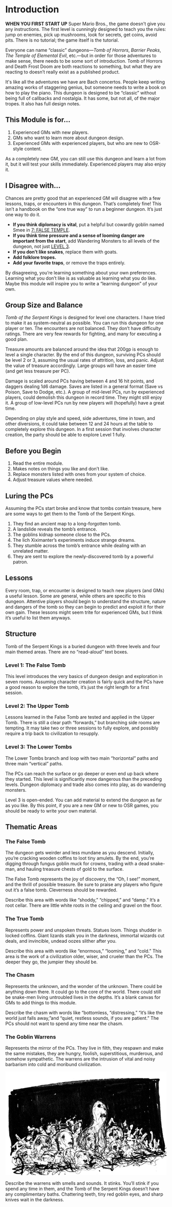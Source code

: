 # Introduction

**WHEN YOU FIRST START UP** Super Mario Bros.,
the game doesn't give you any instructions. The first
level is cunningly designed to teach you the rules:
jump on enemies, pick up mushrooms, look for secrets, get coins,
avoid pits. There is no tutorial; the game itself is the tutorial.

Everyone can name “classic” dungeons—*Tomb of Horrors*,
*Barrier Peaks*, *The Temple of Elemental Evil*, etc.—but in order
for those adventures to make sense, there needs to be some
sort of introduction. Tomb of Horrors and Death Frost Doom
are both reactions to something, but what they are reacting
to doesn’t really exist as a published product.

It's like all the adventures we have are Bach concertos.
People keep writing amazing works of staggering genius,
but someone needs to write a book on how to play the piano.
This dungeon is designed to be “classic” without being full
of callbacks and nostalgia. It has some, but not all, of the
major tropes. It also has full design notes.

## This Module is for...

1. Experienced GMs with new players.
2. GMs who want to learn more about dungeon design.
3. Experienced GMs with experienced players, but who are new to OSR-style content.

As a completely new GM, you can still use this dungeon and
learn a lot from it, but it will test your skills immediately.
Experienced players may also enjoy it.

## I Disagree with...

Chances are pretty good that an experienced GM will
disagree with a few lessons, traps, or encounters in this dungeon.
That’s completely fine! This isn’t a handbook on the “one true
way” to run a beginner dungeon. It’s just one way to do it.

- **If you think diplomacy is vital**, put a helpful but cowardly goblin named Smee in [7: FALSE TEMPLE](./1_the_false_tomb/7_false_temple.md).
- **If you think time pressure and a sense of looming danger are important from the start**, add Wandering Monsters to all levels of the dungeon, not just [LEVEL 3](./3_the_lower_tomb/0_the_lower_tomb.md).
- **If you don’t like snakes**, replace them with goats.
- **Add folklore tropes.**
- **Add your favorite traps**, or remove the traps entirely.

By disagreeing, you’re learning something about your own
preferences. Learning what you don’t like is as valuable as
learning what you do like. Maybe this module will inspire
you to write a “learning dungeon” of your own.

## Group Size and Balance

*Tomb of the Serpent Kings* is designed for level one characters.
I have tried to make it as system-neutral as possible. You can
run this dungeon for one player or ten. The encounters are not
balanced. They don’t have difficulty ratings. There are very
few rewards for fighting, and many for executing a good plan.

Treasure amounts are balanced around the idea that 200gp
is enough to level a single character. By the end of this
dungeon, surviving PCs should be level 2 or 3, assuming the
usual rates of attrition, loss, and panic. Adjust the value of
treasure accordingly. Large groups will have an easier time
(and get less treasure per PC).

Damage is scaled around PCs having between 4 and 16 hit
points, and daggers dealing 1d6 damage. Saves are listed in
a general format (Save vs Poison, Save to Dodge, etc.).
A group of mid-level PCs, run by experienced players, could
demolish this dungeon in record time. They might still enjoy
it. A group of low-level PCs run by new players will (hopefully)
have a great time.

Depending on play style and speed, side adventures, time in
town, and other diversions, it could take between 12 and 24
hours at the table to completely explore this dungeon. In a
first session that involves character creation, the party should
be able to explore Level 1 fully.

## Before you Begin

1. Read the entire module.
2. Makes notes on things you like and don’t like.
3. Replace monsters listed with ones from your system of choice.
4. Adjust treasure values where needed.

## Luring the PCs

Assuming the PCs start broke and know that tombs contain
treasure, here are some ways to get them to the Tomb of the
Serpent Kings.

1. They find an ancient map to a long-forgotten tomb.
2. A landslide reveals the tomb’s entrance.
3. The goblins kidnap someone close to the PCs.
4. The lich Xiximanter’s experiments induce strange dreams.
5. They stumble across the tomb’s entrance while dealing with an unrelated matter.
6. They are sent to explore the newly-discovered tomb by a powerful patron.

## Lessons

Every room, trap, or encounter is designed to teach new players
(and GMs) a useful lesson. Some are general, while others
are specific to this dungeon. Attentive players should begin
to understand the structure, nature and dangers of the tomb
so they can begin to predict and exploit it for their own
gain. These lessons might seem trite for experienced GMs,
but I think it’s useful to list them anyways.

## Structure

Tomb of the Serpent Kings is a buried dungeon with three
levels and four main themed areas. There are no “read-aloud”
text boxes.

### Level 1: The False Tomb

This level introduces the very basics of dungeon design and
exploration in seven rooms. Assuming character creation is
fairly quick and the PCs have a good reason to explore the
tomb, it’s just the right length for a first session.

### Level 2: The Upper Tomb

Lessons learned in the False Tomb are tested and applied in
the Upper Tomb. There is still a clear path “forwards,” but
branching side rooms are tempting. It may take two or three
sessions to fully explore, and possibly require a trip back to
civilization to resupply.

### Level 3: The Lower Tombs

The Lower Tombs branch and loop with two main “horizontal”
paths and three main “vertical” paths.

The PCs can reach the surface or go deeper or even end up
back where they started. This level is significantly more
dangerous than the preceding levels. Dungeon diplomacy
and trade also comes into play, as do wandering monsters.

Level 3 is open-ended. You can add material to extend the
dungeon as far as you like. By this point, if you are a new
GM or new to OSR games, you should be ready to write
your own material.

## Thematic Areas

### The False Tomb

The dungeon gets weirder and less mundane as you descend.
Initially, you’re cracking wooden coffins to loot tiny amulets.
By the end, you’re digging through fungus goblin muck for
crowns, trading with a dead snake-man, and hauling treasure
chests of gold to the surface.

The False Tomb represents the joy of discovery, the “Oh, I
see!” moment, and the thrill of possible treasure. Be sure to
praise any players who figure out it’s a false tomb. Cleverness
should be rewarded.

Describe this area with words like “shoddy,” “chipped,” and
“damp.” It’s a root cellar. There are little white roots in the
ceiling and gravel on the floor.

### The True Tomb

Represents power and unspoken threats. Statues loom.
Things shudder in locked coffins. Giant lizards stalk you in
the darkness, immortal wizards cut deals, and invincible,
undead oozes slither after you.

Describe this area with words like “enormous,” “looming,”
and “cold.” This area is the work of a civilization older,
wiser, and crueler than the PCs. The deeper they go, the
jumpier they should be.

### The Chasm

Represents the unknown, and the wonder of the unknown.
There could be anything down there. It could go to the core
of the world. There could still be snake-men living untroubled
lives in the depths. It’s a blank canvas for GMs to add things
to this module.

Describe the chasm with words like “bottomless, “distressing,”
“it’s like the world just falls away,”and “quiet, restless sounds,
if you are patient.” The PCs should not want to spend any
time near the chasm.

### The Goblin Warrens

Represents the mirror of the PCs. They live in filth, they
respawn and make the same mistakes, they are hungry,
foolish, superstitious, murderous, and somehow sympathetic.
The warrens are the intrusion of vital and noisy barbarism
into cold and moribund civilization.

![A pile of goblins](goblin_pit.jpg)

Describe the warrens with smells and sounds.
It stinks. You’ll stink if you spend any time in them, and
the Tomb of the Serpent Kings doesn’t have any complimentary baths.
Chattering teeth, tiny red goblin eyes, and sharp knives wait in the darkness.
